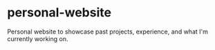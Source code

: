 # personal-website
Personal website to showcase past projects, experience, and what I'm currently working on.
